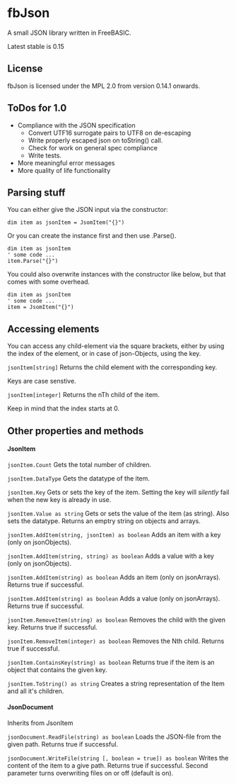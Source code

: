 # fbJson

A small JSON library written in FreeBASIC.

Latest stable is 0.15

## License

fbJson is licensed under the MPL 2.0 from version 0.14.1 onwards.

## ToDos for 1.0

* Compliance with the JSON specification
    * Convert UTF16 surrogate pairs to UTF8 on de-escaping
    * Write properly escaped json on toString() call.
    * Check for work on general spec compliance
    * Write tests.
* More meaningful error messages
* More quality of life functionality


## Parsing stuff

You can either give the JSON input via the constructor:

```
dim item as jsonItem = JsomItem("{}")
```

Or you can create the instance first and then use .Parse().

```
dim item as jsonItem
' some code ...
item.Parse("{}")
```

You could also overwrite instances with the constructor like below, but that comes with some overhead.

```
dim item as jsonItem
' some code ...
item = JsomItem("{}")
```

## Accessing elements

You can access any child-element via the square brackets, either by using the index of the element,
or in case of json-Objects, using the key.

`jsonItem[string]` 
Returns the child element with the corresponding key. 

Keys are case senstive.

`jsonItem[integer]` 
Returns the nTh child of the item.

Keep in mind that the index starts at 0.

## Other properties and methods

#### JsonItem

`jsonItem.Count` 
Gets the total number of children.

`jsonItem.DataType` 
Gets the datatype of the item.

`jsonItem.Key`
Gets or sets the key of the item. Setting the key will _silently_ fail when the new key is already in use. 

`jsonItem.Value as string` 
Gets or sets the value of the item (as string). Also sets the datatype. Returns an emptry string on objects and arrays.

`jsonItem.AddItem(string, jsonItem) as boolean` 
Adds an item with a key (only on jsonObjects).

`jsonItem.AddItem(string, string) as boolean` 
Adds a value with a key (only on jsonObjects).

`jsonItem.AddItem(string) as boolean` 
Adds an item (only on jsonArrays). Returns true if successful.

`jsonItem.AddItem(string) as boolean` 
Adds a value (only on jsonArrays). Returns true if successful.

`jsonItem.RemoveItem(string) as boolean` 
Removes the child with the given key. Returns true if successful.

`jsonItem.RemoveItem(integer) as boolean` 
Removes the Nth child. Returns true if successful.

`jsonItem.ContainsKey(string) as boolean` 
Returns true if the item is an object that contains the given key.

`jsonItem.ToString() as string` 
Creates a string representation of the Item and all it's children.

#### JsonDocument

Inherits from JsonItem

`jsonDocument.ReadFile(string) as boolean`
Loads the JSON-file from the given path. Returns true if successful.

`jsonDocument.WriteFile(string [, boolean = true]) as boolean`
Writes the content of the item to a give path. Returns true if successful. Second parameter turns overwriting files on or off (default is on).
